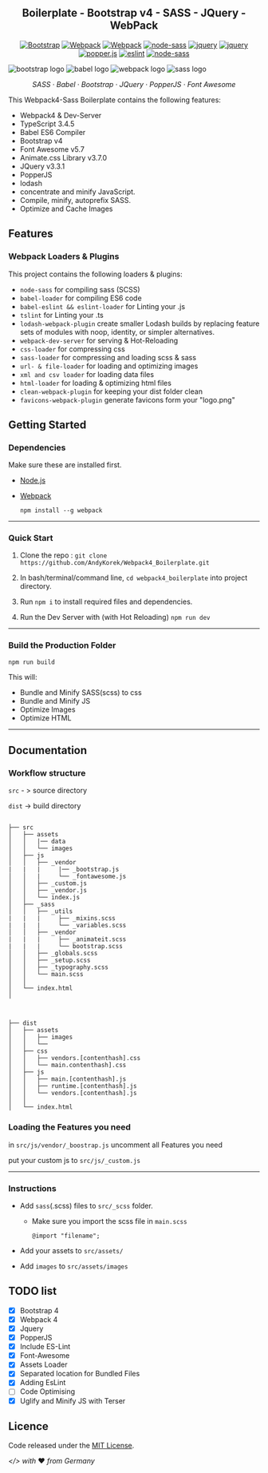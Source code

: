 <h2 align="center">Boilerplate - Bootstrap v4 - SASS - JQuery - WebPack</h2>

<p align="center">    
<a href="http://getbootstrap.com/"><img alt="Bootstrap" src="https://img.shields.io/badge/Bootstrap-v4.3.1-563d7c.svg"></a>
                <a href="https://webpack.js.org/"><img alt="Webpack" src="https://img.shields.io/badge/Webpack-4.29.6-%238DD6F9.svg"></a>
                <a href="https://babeljs.io/"><img alt="Webpack" src="https://img.shields.io/badge/Babel%2FCore-7.3.4-%23f5da55.svg"></a>
                <a href="https://www.npmjs.com/package/gulp-sass"><img alt="node-sass" src="https://img.shields.io/badge/node--sass-v4.11.0-ff69b4.svg"></a>
                <a href="https://jquery.com/"><img src="https://img.shields.io/badge/jQuery-3.3.1-blue.svg" alt="jquery"></a>
                <a href="https://lodash.com/"><img src="https://img.shields.io/badge/lodash-4.17.11-blue.svg" alt="jquery"></a>
                <a href="https://popper.js.org/"><img src="https://img.shields.io/badge/popper.js-1.14.7-blue.svg" alt="popper.js"></a>
                <a href="https://eslint.org/"><img src="https://img.shields.io/badge/es--lint-4.19.1-%23463fd4.svg" alt="eslint"><a/>
                <a href="https://fontawesome.com/"><img alt="node-sass" src="https://img.shields.io/badge/Font--Awesome-5.7.1-blue.svg"></a>
</p>

![bootstrap logo](https://abload.de/img/bootstrap-logo-vector78khf.png)
![babel logo](https://abload.de/img/2000px-babel_logo.svgrzkxw.png)
![webpack logo](https://abload.de/img/webpack1tkeb.png)
![sass logo](https://abload.de/img/1280px-sass_logo_colo0bjb4.png)

<p align="center">
  <em>
  SASS
  · Babel
  · Bootstrap
  · JQuery
  · PopperJS
  · Font Awesome
  </em>
</p>

This Webpack4-Sass Boilerplate contains the following features:

- Webpack4 & Dev-Server
- TypeScript 3.4.5
- Babel ES6 Compiler
- Bootstrap v4
- Font Awesome v5.7
- Animate.css Library v3.7.0
- JQuery v3.3.1
- PopperJS
- lodash
- concentrate and minify JavaScript.
- Compile, minify, autoprefix SASS.
- Optimize and Cache Images

## Features

### Webpack Loaders & Plugins

This project contains the following loaders & plugins:

- `node-sass` for compiling sass (SCSS)
- `babel-loader` for compiling ES6 code
- `babel-eslint && eslint-loader` for Linting your .js
- `tslint` for Linting your .ts 
- `lodash-webpack-plugin` create smaller Lodash builds by replacing feature sets of modules with noop, identity, or simpler alternatives.
- `webpack-dev-server` for serving & Hot-Reloading
- `css-loader` for compressing css
- `sass-loader` for compressing and loading scss & sass
- `url- & file-loader` for loading and optimizing images
- `xml and csv loader` for loading data files
- `html-loader` for loading & optimizing html files
- `clean-webpack-plugin` for keeping your dist folder clean
- `favicons-webpack-plugin` generate favicons form your "logo.png"


## Getting Started

### Dependencies

Make sure these are installed first.

- [Node.js](http://nodejs.org)
- [Webpack](https://webpack.js.org/guides/installation/)

     `npm install --g webpack`

<hr/>

### Quick Start

1. Clone the repo :
      `git clone https://github.com/AndyKorek/Webpack4_Boilerplate.git
     `
2. In bash/terminal/command line, `cd webpack4_boilerplate` into project directory.
3. Run `npm i` to install required files and dependencies.

4. Run the Dev Server with (with Hot Reloading) `npm run dev`

<hr/>

### Build the Production Folder
`npm run build`

This will:

- Bundle and Minify SASS(scss) to css
- Bundle and Minify JS
- Optimize Images
- Optimize HTML

<hr/>

## Documentation

### Workflow structure

`src` - > source directory

`dist` -> build directory


```

├── src
│   ├── assets
│   │   |── data
│   │   └── images
│   ├── js
│   │   ├── _vendor
|   |   |     |── _bootstrap.js
│   │   |     └── _fontawesome.js
│   │   ├── _custom.js
│   │   ├── _vendor.js
│   │   └── index.js
│   ├── _sass
│   │   ├── _utils
|   |   |     ├── _mixins.scss
|   |   |     └── _variables.scss
│   │   ├── _vendor
|   |   |     ├── _animateit.scss
|   |   |     └── bootstrap.scss
│   │   ├── _globals.scss
│   │   ├── _setup.scss
│   │   ├── _typography.scss
│   │   └── main.scss
│   │
│   └── index.html
│



├── dist
│   ├── assets
│   │   ├── images
│   │   └── 
│   ├── css
│   │   ├── vendors.[contenthash].css
│   │   └── main.contenthash].css
│   ├── js
│   │   ├── main.[contenthash].js
│   │   ├── runtime.[contenthash].js
│   │   └── vendors.[contenthash].js
│   │   
│   └── index.html

```
### Loading the Features you need

in  `src/js/vendor/_boostrap.js` uncomment all Features you need

put your custom js to `src/js/_custom.js`


<hr/>

### Instructions

- Add `sass`(.scss) files to `src/_scss` folder.

    - Make sure you import the scss file in `main.scss`
      ```
      @import "filename";
      ```
- Add your assets to `src/assets/`

- Add `images` to `src/assets/images`

## TODO list

- [x] Bootstrap 4
- [x] Webpack 4
- [x] Jquery
- [x] PopperJS
- [x] Include ES-Lint
- [x] Font-Awesome
- [x] Assets Loader
- [x] Separated location for Bundled Files
- [x] Adding EsLint
- [ ] Code Optimising
- [x] Uglify and Minify JS with Terser

## Licence

Code released under the [MIT License](https://github.com/AndyKorek/webpack4_boilerplate/blob/master/LICENSE).

*</> with* :heart: *from Germany*

